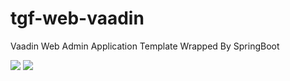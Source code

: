 # tgf-web-vaadin
Vaadin Web Admin Application Template Wrapped By SpringBoot

<img src="https://github.com/KNIGHTMASTER/Resources/blob/master/TGF/tgf-web-vaadin.png" />

<img src="https://github.com/KNIGHTMASTER/Resources/blob/master/TGF/tgf-web-vaadin.png" />
